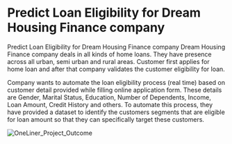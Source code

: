# Predict Loan Eligibility for Dream Housing Finance company
 
Predict Loan Eligibility for Dream Housing Finance company
Dream Housing Finance company deals in all kinds of home loans. They have presence across all urban, semi urban and rural areas. Customer first applies for home loan and after that company validates the customer eligibility for loan.

Company wants to automate the loan eligibility process (real time) based on customer detail provided while filling online application form. These details are Gender, Marital Status, Education, Number of Dependents, Income, Loan Amount, Credit History and others. To automate this process, they have provided a dataset to identify the customers segments that are eligible for loan amount so that they can specifically target these customers. 

![OneLiner_Project_Outcome](https://user-images.githubusercontent.com/118588061/225606341-11f6eede-8c90-43ee-b0de-617d4365466e.PNG)
